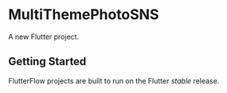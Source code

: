 # MultiThemePhotoSNS

A new Flutter project.

## Getting Started

FlutterFlow projects are built to run on the Flutter _stable_ release.
